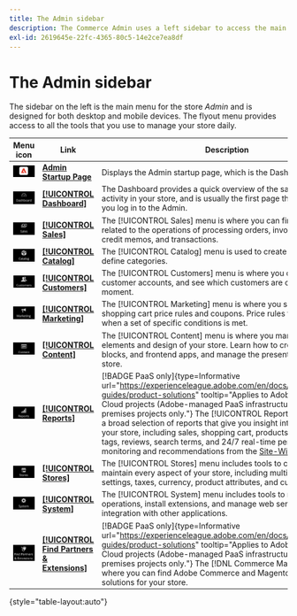 ```yaml
---
title: The Admin sidebar
description: The Commerce Admin uses a left sidebar to access the main menu. Merchants can access all the Admin tools that they need for configuraing and managing their store. 
exl-id: 2619645e-22fc-4365-80c5-14e2ce7ea8df
---
```

# The Admin sidebar

The sidebar on the left is the main menu for the store _Admin_ and is designed for both desktop and mobile devices. The flyout menu provides access to all the tools that you use to manage your store daily.

| Menu icon | Link | Description |
| --------- | ---- | ----------- |
| ![Admin sidebar icon](./assets/icon-admin-sidebar-logo.png) | **[Admin Startup Page](../configuration-reference/advanced/admin.md)** | Displays the Admin startup page, which is the Dashboard by default. |
| ![Dashboard menu](./assets/icon-admin-sidebar-dashboard.png) | **[[!UICONTROL Dashboard]](admin-dashboard.md)** | The Dashboard provides a quick overview of the sales and customer activity in your store, and is usually the first page that appears when you log in to the Admin. |
| ![Sales menu](./assets/icon-admin-sidebar-sales.png) | **[[!UICONTROL Sales]](../stores-purchase/sales-menu.md)** | The [!UICONTROL Sales] menu is where you can find everything related to the operations of processing orders, invoices, shipments, credit memos, and transactions. |
| ![Catalog menu](./assets/icon-admin-sidebar-catalog.png) | **[[!UICONTROL Catalog]](../catalog/catalog-menu.md)** | The [!UICONTROL Catalog] menu is used to create products and define categories. |
| ![Customers menu](./assets/icon-admin-sidebar-customers.png) | **[[!UICONTROL Customers]](../customers/customers-introduction.md)** | The [!UICONTROL Customers] menu is where you can manage customer accounts, and see which customers are online at the moment. |
| ![Marketing menu](./assets/icon-admin-sidebar-marketing.png) | **[[!UICONTROL Marketing]](../merchandising-promotions/marketing-menu.md)** | The [!UICONTROL Marketing] menu is where you set up catalog and shopping cart price rules and coupons. Price rules trigger actions when a set of specific conditions is met. |
| ![Content menu](./assets/icon-admin-sidebar-content.png) | **[[!UICONTROL Content]](../content-design/content-menu.md)** | The [!UICONTROL Content] menu is where you manage the content elements and design of your store. Learn how to create pages, blocks, and frontend apps, and manage the presentation of your store. |
| ![Reports menu](./assets/icon-admin-sidebar-reports.png) | **[[!UICONTROL Reports]](reports-menu.md)** | [!BADGE PaaS only]{type=Informative url="https://experienceleague.adobe.com/en/docs/commerce/user-guides/product-solutions" tooltip="Applies to Adobe Commerce on Cloud projects (Adobe-managed PaaS infrastructure) and on-premises projects only."} The [!UICONTROL Reports] menu provides a broad selection of reports that give you insight into every aspect of your store, including sales, shopping cart, products, customers, tags, reviews, search terms, and 24/7 real-time performance monitoring and recommendations from the [Site-Wide Analysis Tool](https://experienceleague.adobe.com/en/docs/commerce-operations/tools/site-wide-analysis-tool/intro). |
| ![Stores menu](./assets/icon-admin-sidebar-stores.png) | **[[!UICONTROL Stores]](../stores-purchase/stores-menu.md)** | The [!UICONTROL Stores] menu includes tools to configure and maintain every aspect of your store, including multisite installation settings, taxes, currency, product attributes, and customer groups. |
| ![System menu](./assets/icon-admin-sidebar-system.png) | **[[!UICONTROL System]](../systems/system-menu.md)** | The [!UICONTROL System] menu includes tools to manage system operations, install extensions, and manage web services for integration with other applications. |
| ![Find Extensions](./assets/icon-admin-sidebar-extensions.png) | **[[!UICONTROL Find Partners & Extensions]](commerce-marketplace.md)** | [!BADGE PaaS only]{type=Informative url="https://experienceleague.adobe.com/en/docs/commerce/user-guides/product-solutions" tooltip="Applies to Adobe Commerce on Cloud projects (Adobe-managed PaaS infrastructure) and on-premises projects only."} The [!DNL Commerce Marketplace] is where you can find Adobe Commerce and Magento Open Source solutions for your store. |

{style="table-layout:auto"}
